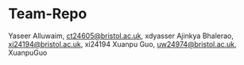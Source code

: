 # Team-Repo
Yaseer Alluwaim, ct24605@bristol.ac.uk, xdyasser
Ajinkya Bhalerao, xi24194@bristol.ac.uk, xi24194
Xuanpu Guo, uw24974@bristol.ac.uk, XuanpuGuo
